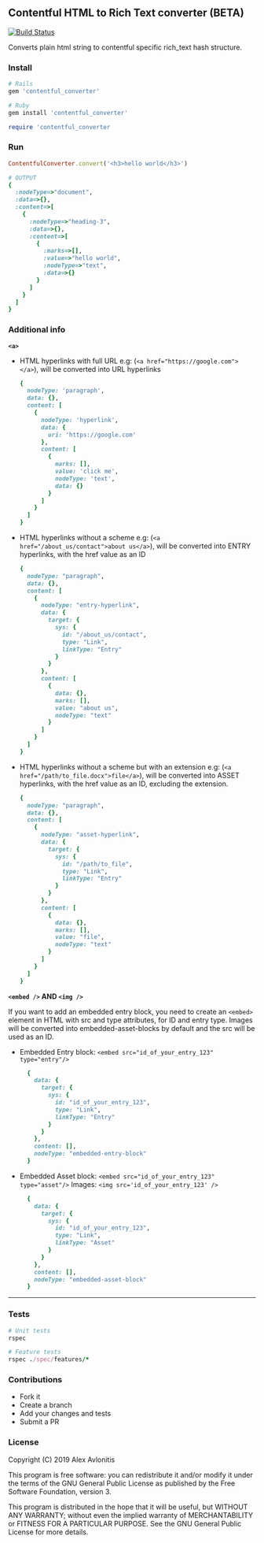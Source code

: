 ## Contentful HTML to Rich Text converter (BETA)

[![Build Status](https://travis-ci.org/AlexAvlonitis/contentful_converter.svg?branch=master)](https://travis-ci.org/AlexAvlonitis/contentful_converter)

Converts plain html string to contentful specific rich_text hash structure.

### Install
```ruby
# Rails
gem 'contentful_converter'

# Ruby
gem install 'contentful_converter'

require 'contentful_converter

```

### Run

```ruby
ContentfulConverter.convert('<h3>hello world</h3>')

# OUTPUT
{
  :nodeType=>"document",
  :data=>{},
  :content=>[
    {
      :nodeType=>"heading-3",
      :data=>{},
      :content=>[
        {
          :marks=>[],
          :value=>"hello world",
          :nodeType=>"text",
          :data=>{}
        }
      ]
    }
  ]
}
```

### Additional info

**`<a>`**

* HTML hyperlinks with full URL e.g: (`<a href="https://google.com"></a>`), will be converted into URL hyperlinks
  ```ruby
  {
    nodeType: 'paragraph',
    data: {},
    content: [
      {
        nodeType: 'hyperlink',
        data: {
          uri: 'https://google.com'
        },
        content: [
          {
            marks: [],
            value: 'click me',
            nodeType: 'text',
            data: {}
          }
        ]
      }
    ]
  }
  ```

* HTML hyperlinks without a scheme e.g: (`<a href="/about_us/contact">about us</a>`), will be converted into ENTRY hyperlinks, with the href value as an ID
  ```ruby
  {
    nodeType: "paragraph",
    data: {},
    content: [
      {
        nodeType: "entry-hyperlink",
        data: {
          target: {
            sys: {
              id: "/about_us/contact",
              type: "Link",
              linkType: "Entry"
            }
          }
        },
        content: [
          {
            data: {},
            marks: [],
            value: "about us",
            nodeType: "text"
          }
        ]
      }
    ]
  }
  ```

* HTML hyperlinks without a scheme but with an extension e.g: (`<a href="/path/to_file.docx">file</a>`), will be converted into ASSET hyperlinks, with the href value as an ID, excluding the extension.
  ```ruby
  {
    nodeType: "paragraph",
    data: {},
    content: [
      {
        nodeType: "asset-hyperlink",
        data: {
          target: {
            sys: {
              id: "/path/to_file",
              type: "Link",
              linkType: "Entry"
            }
          }
        },
        content: [
          {
            data: {},
            marks: [],
            value: "file",
            nodeType: "text"
          }
        ]
      }
    ]
  }
  ```

**`<embed />` AND `<img />`**

If you want to add an embedded entry block, you need to create an `<embed>` element in HTML
with src and type attributes, for ID and entry type. Images will be converted into
embedded-asset-blocks by default and the src will be used as an ID.

* Embedded Entry block: `<embed src="id_of_your_entry_123" type="entry"/>`
  ```ruby
    {
      data: {
        target: {
          sys: {
            id: "id_of_your_entry_123",
            type: "Link",
            linkType: "Entry"
          }
        }
      },
      content: [],
      nodeType: "embedded-entry-block"
    }
  ```

* Embedded Asset block: `<embed src="id_of_your_entry_123" type="asset"/>`
  Images: `<img src='id_of_your_entry_123' />`
  ```ruby
    {
      data: {
        target: {
          sys: {
            id: "id_of_your_entry_123",
            type: "Link",
            linkType: "Asset"
          }
        }
      },
      content: [],
      nodeType: "embedded-asset-block"
    }
  ```

---

### Tests
```ruby
# Unit tests
rspec

# Feature tests
rspec ./spec/features/*
```

### Contributions
* Fork it
* Create a branch
* Add your changes and tests
* Submit a PR

### License

Copyright (C) 2019 Alex Avlonitis

This program is free software: you can redistribute it and/or modify
it under the terms of the GNU General Public License as published by
the Free Software Foundation, version 3.

This program is distributed in the hope that it will be useful,
but WITHOUT ANY WARRANTY; without even the implied warranty of
MERCHANTABILITY or FITNESS FOR A PARTICULAR PURPOSE.  See the
GNU General Public License for more details.
